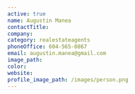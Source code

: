 ```yaml
---
active: true
name: Augustin Manea
contactTitle:
company:
category: realestateagents
phoneOffice: 604-565-0867
email: augustin.manea@gmail.com
image_path:
color:
website:
profile_image_path: /images/person.png
---
```



